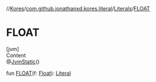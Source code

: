 //[Kores](../../index.md)/[com.github.jonathanxd.kores.literal](../index.md)/[Literals](index.md)/[FLOAT](-f-l-o-a-t.md)



# FLOAT  
[jvm]  
Content  
@[JvmStatic](https://kotlinlang.org/api/latest/jvm/stdlib/kotlin.jvm/-jvm-static/index.html)()  
  
fun [FLOAT](-f-l-o-a-t.md)(f: [Float](https://kotlinlang.org/api/latest/jvm/stdlib/kotlin/-float/index.html)): [Literal](../-literal/index.md)  



